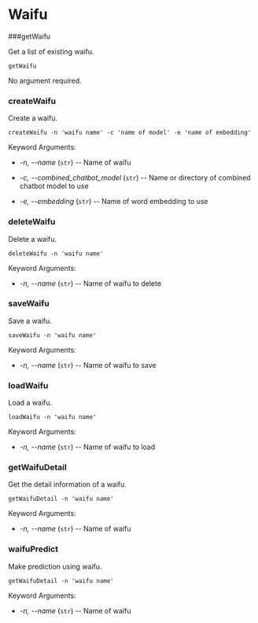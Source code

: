 # Waifu

###getWaifu

Get a list of existing waifu.

```
getWaifu
```

No argument required.

### createWaifu

Create a waifu.

```
createWaifu -n 'waifu name' -c 'name of model' -e 'name of embedding'
```

Keyword Arguments:

* *-n, --name* (`str`) -- Name of waifu

* *-c, --combined_chatbot_model* (`str`) -- Name or directory of combined chatbot model to use

* *-e, --embedding* (`str`) -- Name of word embedding to use

### deleteWaifu

Delete a waifu.

```
deleteWaifu -n 'waifu name'
```

Keyword Arguments:

* *-n, --name* (``str``) -- Name of waifu to delete

### saveWaifu

Save a waifu.

```
saveWaifu -n 'waifu name'
```

Keyword Arguments:

* *-n, --name* (``str``) -- Name of waifu to save

### loadWaifu

Load a waifu.

```
loadWaifu -n 'waifu name'
```

Keyword Arguments:

* *-n, --name* (``str``) -- Name of waifu to load

### getWaifuDetail

Get the detail information of a waifu.

```
getWaifuDetail -n 'waifu name'
```

Keyword Arguments:

* *-n, --name* (``str``) -- Name of waifu

### waifuPredict

Make prediction using waifu.

```
getWaifuDetail -n 'waifu name'
```

Keyword Arguments:

* *-n, --name* (``str``) -- Name of waifu

